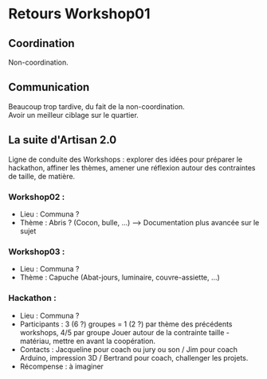 # Retours Workshop01

## Coordination 

Non-coordination.

## Communication

Beaucoup trop tardive, du fait de la non-coordination.  
Avoir un meilleur ciblage sur le quartier.  

## La suite d'Artisan 2.0

Ligne de conduite des Workshops : explorer des idées pour préparer le hackathon, affiner les thèmes, amener une réflexion autour des contraintes de taille, de matière.
 
### Workshop02 : 
- Lieu : Communa ?
- Thème : Abris ? (Cocon, bulle, ...) --> Documentation plus avancée sur le sujet
### Workshop03 : 
- Lieu : Communa ?
- Thème : Capuche (Abat-jours, luminaire, couvre-assiette, ...)
### Hackathon :
- Lieu : Communa ?
- Participants : 3 (6 ?) groupes = 1 (2 ?) par thème des précédents workshops, 4/5 par groupe
Jouer autour de la contrainte taille - matériau, mettre en avant la coopération.
- Contacts : Jacqueline pour coach ou jury ou son / Jim pour coach Arduino, impression 3D / Bertrand pour coach, challenger les projets.
- Récompense : à imaginer
